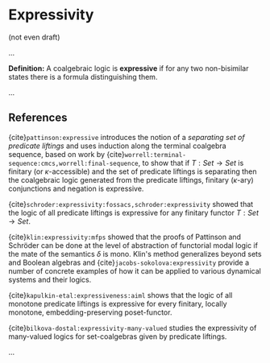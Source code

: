 # Expressivity

(not even draft)

...

**Definition:** A coalgebraic logic is **expressive** if for any two non-bisimilar states there is a formula distinguishing them.

...

## References

{cite}`pattinson:expressive` introduces the notion of a *separating set of predicate liftings* and uses induction along the terminal coalgebra sequence, based on work by {cite}`worrell:terminal-sequence:cmcs,worrell:final-sequence`, to show that if $T:Set\to Set$ is finitary (or $\kappa$-accessible) and the set of predicate liftings is separating then the coalgebraic logic generated from the predicate liftings, finitary ($\kappa$-ary) conjunctions and negation is expressive.

{cite}`schroder:expressivity:fossacs,schroder:expressivity` showed that the logic of all predicate liftings is expressive for any finitary functor $T:Set\to Set$.

{cite}`klin:expressivity:mfps` showed that the proofs of Pattinson and Schröder can be done at the level of abstraction of functorial modal logic if the mate of the semantics $\delta$ is mono. Klin's method generalizes beyond sets and Boolean algebras and {cite}`jacobs-sokolova:expressivity` provide a number of concrete examples of how it can be applied to various dynamical systems and their logics.

{cite}`kapulkin-etal:expressiveness:aiml` shows that the logic of all monotone predicate liftings is expressive for every finitary, locally monotone, embedding-preserving poset-functor. 

{cite}`bilkova-dostal:expressivity-many-valued` studies the expressivity of many-valued logics for set-coalgebras given by predicate liftings.

... 